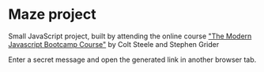 # Maze project

Small JavaScript project, built by attending the online course ["The Modern Javascript Bootcamp Course"](https://www.udemy.com/course/javascript-beginners-complete-tutorial/) by Colt Steele and Stephen Grider

Enter a secret message and open the generated link in another browser tab.